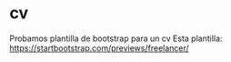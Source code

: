 # cv
Probamos plantilla de bootstrap para un cv
Esta plantilla: https://startbootstrap.com/previews/freelancer/
